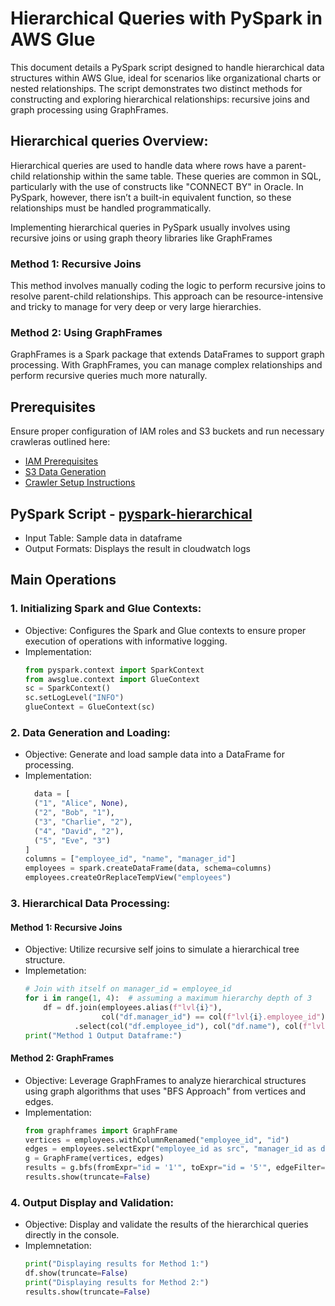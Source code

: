 # Hierarchical Queries with PySpark in AWS Glue

This document details a PySpark script designed to handle hierarchical data structures within AWS Glue, ideal for scenarios like organizational charts or nested relationships. The script demonstrates two distinct methods for constructing and exploring hierarchical relationships: recursive joins and graph processing using GraphFrames.


## Hierarchical queries Overview:
Hierarchical queries are used to handle data where rows have a parent-child relationship within the same table. These queries are common in SQL, particularly with the use of constructs like "CONNECT BY" in Oracle. In PySpark, however, there isn’t a built-in equivalent function, so these relationships must be handled programmatically.

Implementing hierarchical queries in PySpark usually involves using recursive joins or using graph theory libraries like GraphFrames

### Method 1: Recursive Joins
This method involves manually coding the logic to perform recursive joins to resolve parent-child relationships. This approach can be resource-intensive and tricky to manage for very deep or very large hierarchies.
### Method 2: Using GraphFrames
GraphFrames is a Spark package that extends DataFrames to support graph processing. With GraphFrames, you can manage complex relationships and perform recursive queries much more naturally.

## Prerequisites
Ensure proper configuration of IAM roles and S3 buckets and run necessary crawleras outlined here:
* [IAM Prerequisites](IAM-prerequisites.md)
* [S3 Data Generation](s3-data-generation.md)
* [Crawler Setup Instructions](set-up-instructions.md)
  
##  PySpark Script - [pyspark-hierarchical](../glue-code/ti-pyspark-hierarchical.py)
* Input Table: Sample data in dataframe
* Output Formats: Displays the result in cloudwatch logs

## Main Operations
### 1. Initializing Spark and Glue Contexts:
  * Objective: Configures the Spark and Glue contexts to ensure proper execution of operations with informative logging.
  * Implementation:
    ```python
    from pyspark.context import SparkContext
    from awsglue.context import GlueContext
    sc = SparkContext()
    sc.setLogLevel("INFO")
    glueContext = GlueContext(sc)
    ```
### 2. Data Generation and Loading:
* Objective: Generate and load sample data into a DataFrame for processing.
* Implementation:
  ```python
    data = [
    ("1", "Alice", None),
    ("2", "Bob", "1"),
    ("3", "Charlie", "2"),
    ("4", "David", "2"),
    ("5", "Eve", "3")
  ]
  columns = ["employee_id", "name", "manager_id"]
  employees = spark.createDataFrame(data, schema=columns)
  employees.createOrReplaceTempView("employees")
  ```
### 3. Hierarchical Data Processing:
#### Method 1: Recursive Joins
* Objective: Utilize recursive self joins to simulate a hierarchical tree structure.
* Implemetation:
  ```python
  # Join with itself on manager_id = employee_id
  for i in range(1, 4):  # assuming a maximum hierarchy depth of 3
      df = df.join(employees.alias(f"lvl{i}"), 
                   col("df.manager_id") == col(f"lvl{i}.employee_id"), "left_outer") \
             .select(col("df.employee_id"), col("df.name"), col(f"lvl{i}.name").alias(f"manager_lvl_{i}"))
  print("Method 1 Output Dataframe:")
  ```
#### Method 2: GraphFrames
* Objective: Leverage GraphFrames to analyze hierarchical structures using graph algorithms that uses "BFS Approach" from vertices and edges.
* Implementation:
  ```python
  from graphframes import GraphFrame
  vertices = employees.withColumnRenamed("employee_id", "id")
  edges = employees.selectExpr("employee_id as src", "manager_id as dst").filter("dst is not null")
  g = GraphFrame(vertices, edges)
  results = g.bfs(fromExpr="id = '1'", toExpr="id = '5'", edgeFilter="src != dst")
  results.show(truncate=False)
   ```
### 4. Output Display and Validation:
* Objective: Display and validate the results of the hierarchical queries directly in the console.
* Implemnetation:
  ```python
  print("Displaying results for Method 1:")
  df.show(truncate=False)
  print("Displaying results for Method 2:")
  results.show(truncate=False)
  ```
